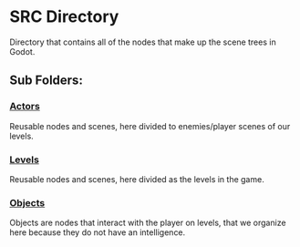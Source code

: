 # SRC Directory
Directory that contains all of the nodes that make up the scene trees in Godot.


## Sub Folders:
### [Actors](./actors)
Reusable nodes and scenes, here divided to enemies/player scenes of our levels.
### [Levels](./levels)
Reusable nodes and scenes, here divided as the levels in the game.
### [Objects](./objects)
Objects are nodes that interact with the player on levels, that we organize here because they do not have an intelligence.